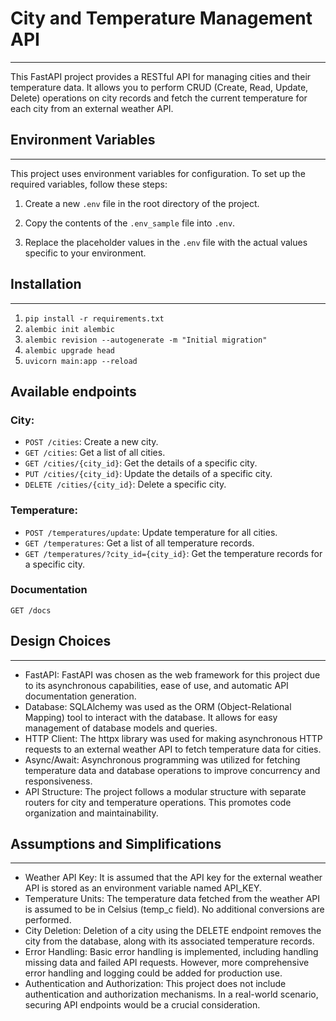 # City and Temperature Management API
***

This FastAPI project provides a RESTful API for managing cities and their temperature data. 
It allows you to perform CRUD (Create, Read, Update, Delete) operations on city records and fetch the current temperature for each city from an external weather API.

## Environment Variables
***

This project uses environment variables for configuration. To set up the required variables, follow these steps:

1. Create a new `.env` file in the root directory of the project.

2. Copy the contents of the `.env_sample` file into `.env`.

3. Replace the placeholder values in the `.env` file with the actual values specific to your environment.

## Installation
***

1. `pip install -r requirements.txt`
2. `alembic init alembic`
3. `alembic revision --autogenerate -m "Initial migration"`
4. `alembic upgrade head`
5. `uvicorn main:app --reload`

## Available endpoints

### City:

- `POST /cities`: Create a new city.
- `GET /cities`: Get a list of all cities.
- `GET /cities/{city_id}`: Get the details of a specific city.
- `PUT /cities/{city_id}`: Update the details of a specific city.
- `DELETE /cities/{city_id}`: Delete a specific city.

### Temperature:

- `POST /temperatures/update`: Update temperature for all cities.
- `GET /temperatures`: Get a list of all temperature records.
- `GET /temperatures/?city_id={city_id}`: Get the temperature records for a specific city.

### Documentation

`GET /docs`


## Design Choices
***

- FastAPI: FastAPI was chosen as the web framework for this project due to its asynchronous capabilities, ease of use, and automatic API documentation generation.
- Database: SQLAlchemy was used as the ORM (Object-Relational Mapping) tool to interact with the database. It allows for easy management of database models and queries.
- HTTP Client: The httpx library was used for making asynchronous HTTP requests to an external weather API to fetch temperature data for cities.
- Async/Await: Asynchronous programming was utilized for fetching temperature data and database operations to improve concurrency and responsiveness.
- API Structure: The project follows a modular structure with separate routers for city and temperature operations. This promotes code organization and maintainability.

## Assumptions and Simplifications
***

- Weather API Key: It is assumed that the API key for the external weather API is stored as an environment variable named API_KEY.
- Temperature Units: The temperature data fetched from the weather API is assumed to be in Celsius (temp_c field). No additional conversions are performed.
- City Deletion: Deletion of a city using the DELETE endpoint removes the city from the database, along with its associated temperature records.
- Error Handling: Basic error handling is implemented, including handling missing data and failed API requests. However, more comprehensive error handling and logging could be added for production use.
- Authentication and Authorization: This project does not include authentication and authorization mechanisms. In a real-world scenario, securing API endpoints would be a crucial consideration.
